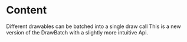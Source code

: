 # Content
Different drawables can be batched into a single draw call
This is a new version of the DrawBatch with a slightly more intuitive Api.